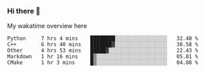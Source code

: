 ### Hi there 👋

<!--
**Jassy930/Jassy930** is a ✨ _special_ ✨ repository because its `README.md` (this file) appears on your GitHub profile.

Here are some ideas to get you started:

- 🔭 I’m currently working on ...
- 🌱 I’m currently learning ...
- 👯 I’m looking to collaborate on ...
- 🤔 I’m looking for help with ...
- 💬 Ask me about ...
- 📫 How to reach me: ...
- 😄 Pronouns: ...
- ⚡ Fun fact: ...
-->

My wakatime overview here
<!--START_SECTION:waka-->
```text
Python     7 hrs 4 mins    ████████░░░░░░░░░░░░░░░░░   32.40 % 
C++        6 hrs 40 mins   ███████▓░░░░░░░░░░░░░░░░░   30.58 % 
Other      4 hrs 53 mins   █████▓░░░░░░░░░░░░░░░░░░░   22.43 % 
Markdown   1 hr 16 mins    █▒░░░░░░░░░░░░░░░░░░░░░░░   05.81 % 
CMake      1 hr 3 mins     █▒░░░░░░░░░░░░░░░░░░░░░░░   04.88 % 
```
<!--END_SECTION:waka-->
